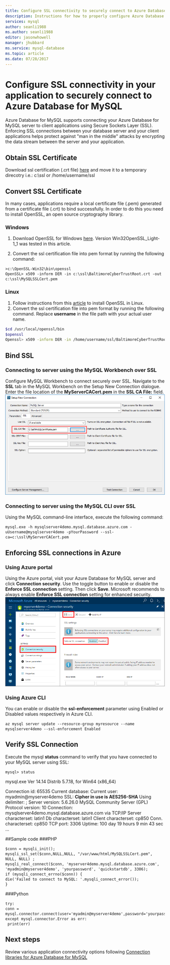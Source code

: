 ```yaml
---
title: Configure SSL connectivity to securely connect to Azure Database for MySQL | Microsoft Docs
description: Instructions for how to properly configure Azure Database for MySQL and associated applications to correctly use SSL connections
services: mysql
author: seanli1988
ms.author: seanli1988
editor: jasonwhowell
manager: jhubbard
ms.service: mysql-database
ms.topic: article
ms.date: 07/28/2017
---
```

# Configure SSL connectivity in your application to securely connect to Azure Database for MySQL
Azure Database for MySQL supports connecting your Azure Database for MySQL server to client applications using Secure Sockets Layer (SSL). Enforcing SSL connections between your database server and your client applications helps protect against "man in the middle" attacks by encrypting the data stream between the server and your application.

## Obtain SSL Certificate
Download ssl certification (.crt file) [here](https://www.digicert.com/CACerts/DigiCertGlobalRootCA.crt) and move it to a temporary direcotry i.e.: c:\ssl or /home/username/ssl

## Convert SSL Certificate 
In many cases, applications require a local certificate file (.pem) generated from a certificate file (.crt) to bind successfully. In order to do this you need to install OpenSSL, an open source cryptography library.
### Windows
1. Download OpenSSL for Windows [here](https://slproweb.com/download/Win32OpenSSL_Light-1_1_0f.exe). Version Win32OpenSSL_Light-1_1 was tested in this article. 

2. Convert the ssl certification file into pem format by running the following command:
```dos
>c:\OpenSSL-Win32\bin\openssl
OpenSSL> x509 -inform DER -in c:\ssl\BaltimoreCyberTrustRoot.crt -out c:\ssl\MySQLSSLCert.pem
```
###  Linux
1. Follow instructions from this [article](https://geeksww.com/tutorials/libraries/openssl/installation/installing_openssl_on_ubuntu_linux.php) to install OpenSSL in Linux. 
2. Convert the ssl certification file into pem format by running the following command. Replace **username** in the file path with your actual user name.
```bash
$cd /usr/local/openssl/bin
$openssl
Openssl> x509 -inform DER -in /home/username/ssl/BaltimoreCyberTrustRoot.crt -out /home/username/ssl/MySQLSSLCert.pem
```

## Bind SSL
### Connecting to server using the MySQL Workbench over SSL
Configure MySQL Workbench to connect securely over SSL. Navigate to the **SSL** tab in the MySQL Workbench on the Setup New Connection dialogue. Enter the file location of the **MyServerCACert.pem** in the **SSL CA File:** field.
![save customized tile](./media/howto-configure-ssl/mysql-workbench-ssl.png)

### Connecting to server using the MySQL CLI over SSL
Using the MySQL command-line interface, execute the following command:
```dos
mysql.exe -h mysqlserver4demo.mysql.database.azure.com -uUsername@mysqlserver4demo -pYourPassword --ssl-ca=c:\ssl\MyServerCACert.pem
```

## Enforcing SSL connections in Azure 
### Using Azure portal
Using the Azure portal, visit your Azure Database for MySQL server and click **Connection security**. Use the toggle button to enable or disable the **Enforce SSL connection** setting. Then click **Save**. Microsoft recommends to always enable **Enforce SSL connection** setting for enhanced security.
![enable-ssl](./media/howto-configure-ssl/enable-ssl.png)

### Using Azure CLI
You can enable or disable the **ssl-enforcement** parameter using Enabled or Disabled values respectively in Azure CLI.
```azurecli-interactive
az mysql server update --resource-group myresource --name mysqlserver4demo --ssl-enforcement Enabled
```

## Verify SSL Connection
Execute the mysql **status** command to verify that you have connected to your MySQL server using SSL:
```dos
mysql> status
```
mysql.exe  Ver 14.14 Distrib 5.7.18, for Win64 (x86_64)

Connection id:          65535
Current database:
Current user:           myadmin@myserver4demo
SSL:                    **Cipher in use is AES256-SHA**
Using delimiter:        ;
Server version:         5.6.26.0 MySQL Community Server (GPL)
Protocol version:       10
Connection:             mysqlserver4demo.mysql.database.azure.com via TCP/IP
Server characterset:    latin1
Db     characterset:    latin1
Client characterset:    cp850
Conn.  characterset:    cp850
TCP port:               3306
Uptime:                 100 day 19 hours 9 min 43 sec
...

##Sample code
###PHP
```
$conn = mysqli_init();
mysqli_ssl_set($conn,NULL,NULL, "/var/www/html/MySQLSSLCert.pem", NULL, NULL) ; 
mysqli_real_connect($conn, 'myserver4demo.mysql.database.azure.com', 'myadmin@myserver4demo', 'yourpassword', 'quickstartdb', 3306);
if (mysqli_connect_errno($conn)) {
die('Failed to connect to MySQL: '.mysqli_connect_error());
}
```
###Python
```
try:
conn = mysql.connector.connect(user='myadmin@myserver4demo',password='yourpassword',database='quickstartdb',host='myserver4demo.mysql.database.azure.com',ssl_ca='/var/www/html/MySQLSSLCert.pem')
except mysql.connector.Error as err:
 print(err)
```

## Next steps
Review various application connectivity options following [Connection libraries for Azure Database for MySQL](concepts-connection-libraries.md)
